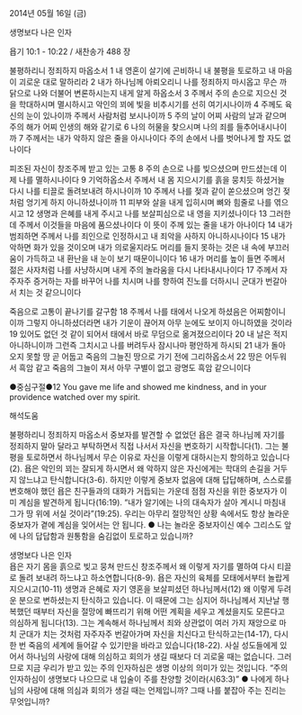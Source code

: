 2014년 05월 16일 (금)

생명보다 나은 인자



욥기 10:1 - 10:22 / 새찬송가 488 장


불평하리니 정죄하지 마옵소서
1 내 영혼이 살기에 곤비하니 내 불평을 토로하고 내 마음이 괴로운 대로 말하리라 2 내가 하나님께 아뢰오리니 나를 정죄하지 마시옵고 무슨 까닭으로 나와 더불어 변론하시는지 내게 알게 하옵소서 3 주께서 주의 손으로 지으신 것을 학대하시며 멸시하시고 악인의 꾀에 빛을 비추시기를 선히 여기시나이까 4 주께도 육신의 눈이 있나이까 주께서 사람처럼 보시나이까 5 주의 날이 어찌 사람의 날과 같으며 주의 해가 어찌 인생의 해와 같기로 6 나의 허물을 찾으시며 나의 죄를 들추어내시나이까 7 주께서는 내가 악하지 않은 줄을 아시나이다 주의 손에서 나를 벗어나게 할 자도 없나이다

피조된 자신이 창조주께 받고 있는 고통 
8 주의 손으로 나를 빚으셨으며 만드셨는데 이제 나를 멸하시나이다 9 기억하옵소서 주께서 내 몸 지으시기를 흙을 뭉치듯 하셨거늘 다시 나를 티끌로 돌려보내려 하시나이까 10 주께서 나를 젖과 같이 쏟으셨으며 엉긴 젖처럼 엉기게 하지 아니하셨나이까 11 피부와 살을 내게 입히시며 뼈와 힘줄로 나를 엮으시고 12 생명과 은혜를 내게 주시고 나를 보살피심으로 내 영을 지키셨나이다 13 그러한데 주께서 이것들을 마음에 품으셨나이다 이 뜻이 주께 있는 줄을 내가 아나이다 14 내가 범죄하면 주께서 나를 죄인으로 인정하시고 내 죄악을 사하지 아니하시나이다 15 내가 악하면 화가 있을 것이오며 내가 의로울지라도 머리를 들지 못하는 것은 내 속에 부끄러움이 가득하고 내 환난을 내 눈이 보기 때문이니이다 16 내가 머리를 높이 들면 주께서 젊은 사자처럼 나를 사냥하시며 내게 주의 놀라움을 다시 나타내시나이다 17 주께서 자주자주 증거하는 자를 바꾸어 나를 치시며 나를 향하여 진노를 더하시니 군대가 번갈아서 치는 것 같으니이다

죽음으로 고통이 끝나기를 갈구함
18 주께서 나를 태에서 나오게 하셨음은 어찌함이니이까 그렇지 아니하셨더라면 내가 기운이 끊어져 아무 눈에도 보이지 아니하였을 것이라 19 있어도 없던 것 같이 되어서 태에서 바로 무덤으로 옮겨졌으리이다 20 내 날은 적지 아니하니이까 그런즉 그치시고 나를 버려두사 잠시나마 평안하게 하시되 21 내가 돌아오지 못할 땅 곧 어둡고 죽음의 그늘진 땅으로 가기 전에 그리하옵소서 22 땅은 어두워서 흑암 같고 죽음의 그늘이 져서 아무 구별이 없고 광명도 흑암 같으니이다


●중심구절●12 You gave me life and showed me kindness, and in your providence watched over my spirit.

해석도움





불평하리니 정죄하지 마옵소서
중보자를 발견할 수 없었던 욥은 결국 하나님께 자기를 정죄하지 말아 달라고 부탁하면서 직접 나서서 자신을 변호하기 시작합니다(1). 그는 불평을 토로하면서 하나님께서 무슨 이유로 자신을 이렇게 대하시는지 항의하고 있습니다(2). 욥은 악인의 꾀는 잘되게 하시면서 왜 악하지 않은 자신에게는 학대의 손길을 거두지 않느냐고 탄식합니다(3-6). 하지만 이렇게 중보자 없음에 대해 답답해하며, 스스로를 변호해야 했던 욥은 친구들과의 대화가 거듭되는 가운데 점점 자신을 위한 중보자가 이미 계심을 발견하게 됩니다(16:19). “내가 알기에는 나의 대속자가 살아 계시니 마침내 그가 땅 위에 서실 것이라”(19:25). 우리는 아무리 절망적인 상황 속에서도 항상 놀라운 중보자가 곁에 계심을 잊어서는 안 됩니다. 
● 나는 놀라운 중보자이신 예수 그리스도 앞에 나의 답답함과 원통함을 숨김없이 토로하고 있습니까?

생명보다 나은 인자  
욥은 자기 몸을 흙으로 빚고 뭉쳐 만드신 창조주께서 왜 이렇게 자기를 멸하여 다시 티끌로 돌려 보내려 하느냐고 하소연합니다(8-9). 욥은 자신의 육체를 모태에서부터 놀랍게 지으시고(10-11) 생명과 은혜로 자기 영혼을 보살피셨던 하나님께서(12) 왜 이렇게 두려운 분으로 변하셨는지 탄식하고 있습니다. 이 때문에 그는 심지어 하나님께서 지난날 행복했던 때부터 자신을 절망에 빠뜨리기 위해 어떤 계획을 세우고 계셨을지도 모른다고 의심하게 됩니다(13). 그는 계속해서 하나님께서 죄와 상관없이 여러 가지 재앙으로 마치 군대가 치는 것처럼 자주자주 번갈아가며 자신을 치신다고 탄식하고는(14-17), 다시 한 번 죽음의 세계에 들어갈 수 있기만을 바라고 있습니다(18-22). 사실 성도들에게 있어서 하나님의 사랑에 대해 의심하고 회의가 생길 때보다 더 괴로울 때는 없습니다. 그러므로 지금 우리가 받고 있는 주의 인자하심은 생명 이상의 의미가 있는 것입니다. “주의 인자하심이 생명보다 나으므로 내 입술이 주를 찬양할 것이라(시63:3)” 
● 나에게 하나님의 사랑에 대해 의심과 회의가 생길 때는 언제입니까? 그때 나를 붙잡아 주는 진리는 무엇입니까?